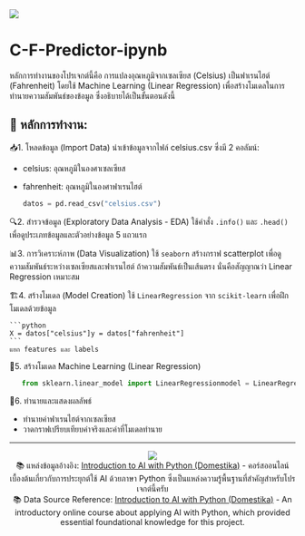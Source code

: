 <img src = "https://raw.githubusercontent.com/Faris4166/Simple-Checklist-Application-in-Python/refs/heads/main/BG.jpg">

# C-F-Predictor-ipynb
หลักการทำงานของโปรเจกต์นี้คือ การแปลงอุณหภูมิจากเซลเซียส (Celsius) เป็นฟาเรนไฮต์ (Fahrenheit) โดยใช้ Machine Learning (Linear Regression) เพื่อสร้างโมเดลในการทำนายความสัมพันธ์ของข้อมูล ซึ่งอธิบายได้เป็นขั้นตอนดังนี้

## 🔧 หลักการทำงาน:

📥1. โหลดข้อมูล (Import Data) นำเข้าข้อมูลจากไฟล์ celsius.csv ซึ่งมี 2 คอลัมน์:
* celsius: อุณหภูมิในองศาเซลเซียส
* fahrenheit: อุณหภูมิในองศาฟาเรนไฮต์

    ```python
    datos = pd.read_csv("celsius.csv")
    ```

🔍2. สำรวจข้อมูล (Exploratory Data Analysis - EDA)
ใช้คำสั่ง `.info()` และ `.head()` เพื่อดูประเภทข้อมูลและตัวอย่างข้อมูล 5 แถวแรก

📊3. การวิเคราะห์ภาพ (Data Visualization)
ใช้ `seaborn` สร้างกราฟ scatterplot เพื่อดูความสัมพันธ์ระหว่างเซลเซียสและฟาเรนไฮต์
ถ้าความสัมพันธ์เป็นเส้นตรง นั่นคือสัญญาณว่า Linear Regression เหมาะสม

🏗️4. สร้างโมเดล (Model Creation)
ใช้ `LinearRegression` จาก `scikit-learn` เพื่อฝึกโมเดลด้วยข้อมูล

    ```python
    X = datos["celsius"]y = datos["fahrenheit"]
    ```
    แยก features และ labels

🧠5. สร้างโมเดล Machine Learning (Linear Regression)
   ```python
      from sklearn.linear_model import LinearRegressionmodel = LinearRegression()model.fit(X.values.reshape(-1, 1), y)
   ```
🔮6. ทำนายและแสดงผลลัพธ์
* ทำนายค่าฟาเรนไฮต์จากเซลเซียส
* วาดกราฟเปรียบเทียบค่าจริงและค่าที่โมเดลทำนาย
---

<div align="center">
  <img src = "https://media.tenor.com/pbJ9b99yp2UAAAAM/lick-anime.gif">
</div>
<div align="center">
    📚 แหล่งข้อมูลอ้างอิง: <a href="https://www.domestika.org/en/courses/5239-introduction-to-ai-with-python">Introduction to AI with Python (Domestika)</a> - คอร์สออนไลน์เบื้องต้นเกี่ยวกับการประยุกต์ใช้ AI ด้วยภาษา Python ซึ่งเป็นแหล่งความรู้พื้นฐานที่สำคัญสำหรับโปรเจกต์นี้ครับ
</div>
<div align="center">
  📚 Data Source Reference: <a href="https://www.domestika.org/en/courses/5239-introduction-to-ai-with-python">Introduction to AI with Python (Domestika)</a> - An introductory online course about applying AI with Python, which provided essential foundational knowledge for this project.
</div>
  
